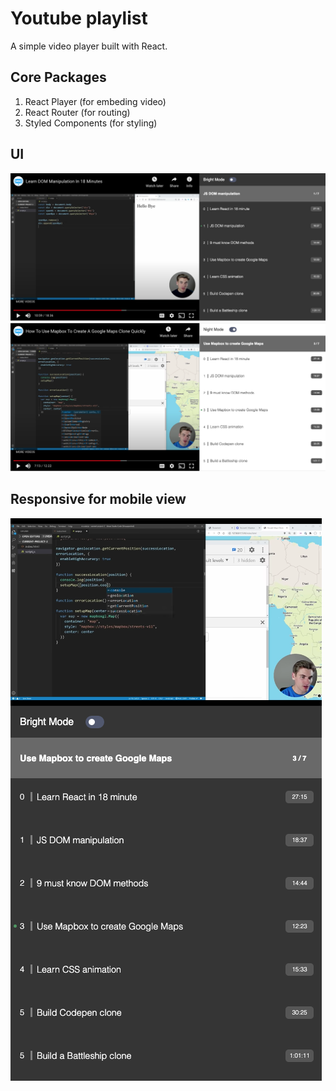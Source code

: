 # Youtube playlist

A simple video player built with React.

## Core Packages

1. React Player (for embeding video)
2. React Router (for routing)
3. Styled Components (for styling)

## UI

![screenshot 1](screenshots/screenshot-1.png)
![screenshot 2](screenshots/screenshot-2.png)

## Responsive for mobile view

![screenshot 3](screenshots/screenshot-3.png)
